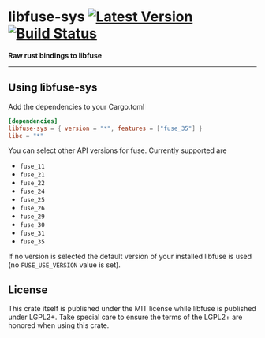 # libfuse-sys [![Latest Version]][crates.io] [![Build Status]][travis]

[Build Status]: https://travis-ci.org/Richard-W/libfuse-sys.svg?branch=master
[travis]: https://travis-ci.org/Richard-W/libfuse-sys
[Latest Version]: https://img.shields.io/crates/v/libfuse-sys.svg
[crates.io]: https://crates.io/crates/libfuse-sys

**Raw rust bindings to libfuse**

---

## Using libfuse-sys

Add the dependencies to your Cargo.toml
```toml
[dependencies]
libfuse-sys = { version = "*", features = ["fuse_35"] }
libc = "*"
```
You can select other API versions for fuse. Currently supported are
* `fuse_11`
* `fuse_21`
* `fuse_22`
* `fuse_24`
* `fuse_25`
* `fuse_26`
* `fuse_29`
* `fuse_30`
* `fuse_31`
* `fuse_35`

If no version is selected the default version of your installed libfuse is
used (no `FUSE_USE_VERSION` value is set).

## License

This crate itself is published under the MIT license while libfuse is published under
LGPL2+. Take special care to ensure the terms of the LGPL2+ are honored when using this
crate.
